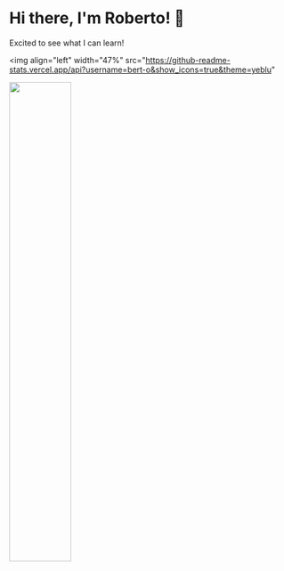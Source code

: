 # Hi there, I'm Roberto! 👋
<text align="left">Excited to see what I can learn!</text>

<img align="left" width="47%" src="https://github-readme-stats.vercel.app/api?username=bert-o&show_icons=true&theme=yeblu"

<img align="left" width="47%" src="https://github-readme-stats.vercel.app/api/top-langs/?username=bert-o&layout=compact" />

